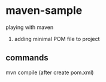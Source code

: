 # maven-sample
playing with maven

1. adding minimal POM file to project

## commands
mvn compile (after create pom.xml)